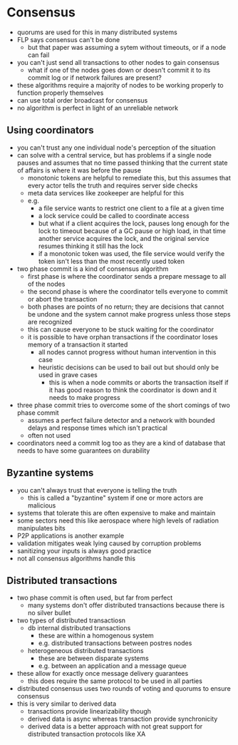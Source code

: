 # Consensus

- quorums are used for this in many distributed systems
- FLP says consensus can't be done
  - but that paper was assuming a sytem without timeouts, or if a node can fail
- you can't just send all transactions to other nodes to gain consensus
  - what if one of the nodes goes down or doesn't commit it to its commit log or if network failures are present?
- these algorithms require a majority of nodes to be working properly to function properly themselves
- can use total order broadcast for consensus
- no algorithm is perfect in light of an unreliable network

## Using coordinators

- you can't trust any one individual node's perception of the situation
- can solve with a central service, but has problems if a single node pauses and assumes that no time passed thinking that the current state of affairs is where it was before the pause
  - monotonic tokens are helpful to remediate this, but this assumes that every actor tells the truth and requires server side checks
  - meta data services like zookeeper are helpful for this
  - e.g.
    - a file service wants to restrict one client to a file at a given time
    - a lock service could be called to coordinate access
    - but what if a client acquires the lock, pauses long enough for the lock to timeout because of a GC pause or high load, in that time another service acquires the lock, and the original service resumes thinking it still has the lock
    - if a monotonic token was used, the file service would verify the token isn't less than the most recently used token
- two phase commit is a kind of consensus algorithm
  - first phase is where the coordinator sends a prepare message to all of the nodes
  - the second phase is where the coordinator tells everyone to commit or abort the transaction
  - both phases are points of no return; they are decisions that cannot be undone and the system cannot make progress unless those steps are recognized
  - this can cause everyone to be stuck waiting for the coordinator
  - it is possible to have orphan transactions if the coordinator loses memory of a transaction it started
    - all nodes cannot progress without human intervention in this case
    - heuristic decisions can be used to bail out but should only be used in grave cases
      - this is when a node commits or aborts the transaction itself if it has good reason to think the coordinator is down and it needs to make progress
- three phase commit tries to overcome some of the short comings of two phase commit
  - assumes a perfect failure detector and a network with bounded delays and response times which isn't practical
  - often not used
- coordinators need a commit log too as they are a kind of database that needs to have some guarantees on durability

## Byzantine systems

- you can't always trust that everyone is telling the truth
  - this is called a "byzantine" system if one or more actors are malicious
- systems that tolerate this are often expensive to make and maintain
- some sectors need this like aerospace where high levels of radiation manipulates bits
- P2P applications is another example
- validation mitigates weak lying caused by corruption problems
- sanitizing your inputs is always good practice
- not all consensus algorithms handle this

## Distributed transactions

- two phase commit is often used, but far from perfect
  - many systems don't offer distributed transactions because there is no silver bullet
- two types of distributed transactiosn
  - db internal distributed transactions
    - these are within a homogenous system
    - e.g. distributed transactions between postres nodes
  - heterogeneous distributed transactions
    - these are between disparate systems
    - e.g. between an application and a message queue
- these allow for exactly once message delivery guarantees
  - this does require the same protocol to be used in all parties
- distributed consensus uses two rounds of voting and quorums to ensure consensus
- this is very similar to derived data
  - transactions provide linearizability though
  - derived data is async whereas transaction provide synchronicity
  - derived data is a better approach with not great support for distributed transaction protocols like XA
